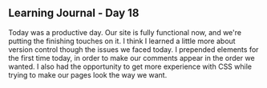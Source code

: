 <h2>Learning Journal - Day 18</h2>

Today was a productive day.  Our site is fully functional now, and we're putting the finishing touches on it.  I think I learned a little more about version control though the issues we faced today. I prepended elements for the first time today, in order to make our comments appear in the order we wanted.  I also had the opportunity to get more experience with CSS while trying to make our pages look the way we want.
